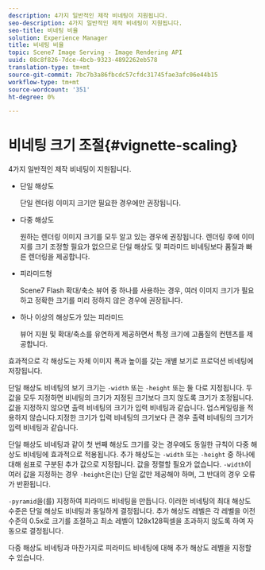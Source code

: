 ```yaml
---
description: 4가지 일반적인 제작 비네팅이 지원됩니다.
seo-description: 4가지 일반적인 제작 비네팅이 지원됩니다.
seo-title: 비네팅 비율
solution: Experience Manager
title: 비네팅 비율
topic: Scene7 Image Serving - Image Rendering API
uuid: 08c8f826-7dce-4bcb-9323-4892262eb578
translation-type: tm+mt
source-git-commit: 7bc7b3a86fbcdc57cfdc31745fae3afc06e44b15
workflow-type: tm+mt
source-wordcount: '351'
ht-degree: 0%

---
```



# 비네팅 크기 조절{#vignette-scaling}

4가지 일반적인 제작 비네팅이 지원됩니다.

* 단일 해상도

   단일 렌더링 이미지 크기만 필요한 경우에만 권장됩니다.
* 다중 해상도

   원하는 렌더링 이미지 크기를 모두 알고 있는 경우에 권장됩니다. 렌더링 후에 이미지를 크기 조정할 필요가 없으므로 단일 해상도 및 피라미드 비네팅보다 품질과 빠른 렌더링을 제공합니다.
* 피라미드형

   Scene7 Flash 확대/축소 뷰어 중 하나를 사용하는 경우, 여러 이미지 크기가 필요하고 정확한 크기를 미리 정하지 않은 경우에 권장됩니다.
* 하나 이상의 해상도가 있는 피라미드

   뷰어 지원 및 확대/축소를 유연하게 제공하면서 특정 크기에 고품질의 컨텐츠를 제공합니다.

효과적으로 각 해상도는 자체 이미지 폭과 높이를 갖는 개별 보기로 프로덕션 비네팅에 저장됩니다.

단일 해상도 비네팅의 보기 크기는 `-width` 또는 `-height` 또는 둘 다로 지정됩니다. 두 값을 모두 지정하면 비네팅의 크기가 지정된 크기보다 크지 않도록 크기가 조정됩니다. 값을 지정하지 않으면 출력 비네팅의 크기가 입력 비네팅과 같습니다. 업스케일링을 적용하지 않습니다.지정한 크기가 입력 비네팅의 크기보다 큰 경우 출력 비네팅의 크기가 입력 비네팅과 같습니다.

단일 해상도 비네팅과 같이 첫 번째 해상도 크기를 갖는 경우에도 동일한 규칙이 다중 해상도 비네팅에 효과적으로 적용됩니다. 추가 해상도는 `-width` 또는 `-height` 중 하나에 대해 쉼표로 구분된 추가 값으로 지정됩니다. 값을 정렬할 필요가 없습니다. `-width`이 여러 값을 지정하는 경우 `-height`은(는) 단일 값만 제공해야 하며, 그 반대의 경우 오류가 반환됩니다.

`-pyramid`을(를) 지정하여 피라미드 비네팅을 만듭니다. 이러한 비네팅의 최대 해상도 수준은 단일 해상도 비네팅과 동일하게 결정됩니다. 추가 해상도 레벨은 각 레벨을 이전 수준의 0.5x로 크기를 조절하고 최소 레벨이 128x128픽셀을 초과하지 않도록 하여 자동으로 결정됩니다.

다중 해상도 비네팅과 마찬가지로 피라미드 비네팅에 대해 추가 해상도 레벨을 지정할 수 있습니다.
